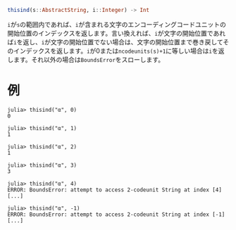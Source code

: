 ```julia
thisind(s::AbstractString, i::Integer) -> Int
```

`i`が`s`の範囲内であれば、`i`が含まれる文字のエンコーディングコードユニットの開始位置のインデックスを返します。言い換えれば、`i`が文字の開始位置であれば`i`を返し、`i`が文字の開始位置でない場合は、文字の開始位置まで巻き戻してそのインデックスを返します。`i`が0または`ncodeunits(s)+1`に等しい場合は`i`を返します。それ以外の場合は`BoundsError`をスローします。

# 例

```jldoctest
julia> thisind("α", 0)
0

julia> thisind("α", 1)
1

julia> thisind("α", 2)
1

julia> thisind("α", 3)
3

julia> thisind("α", 4)
ERROR: BoundsError: attempt to access 2-codeunit String at index [4]
[...]

julia> thisind("α", -1)
ERROR: BoundsError: attempt to access 2-codeunit String at index [-1]
[...]
```
